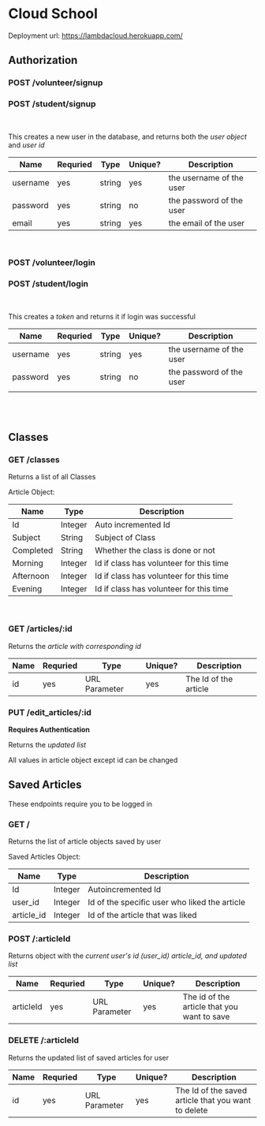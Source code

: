 # Cloud School

Deployment url: https://lambdacloud.herokuapp.com/

## Authorization </br>

### POST /volunteer/signup 
### POST /student/signup
<br>

This creates a new user in the database, and returns both the *user object* and *user id*

| Name     | Requried | Type   | Unique?   | Description                  |
|----------|----------|--------|-----------|------------------------------|
| username |   yes    | string |     yes   | the username of the user     |
| password |   yes    | string |     no    | the password of the user     |
| email    |   yes    | string |     yes   | the email of the user     |

<br>

### POST /volunteer/login
### POST /student/login
<br>

This creates a *token* and returns it if login was successful

| Name     | Requried | Type   | Unique?   | Description                  |
|----------|----------|--------|-----------|------------------------------|
| username |   yes    | string |     yes   | the username of the user     |
| password |   yes    | string |     no    | the password of the user     |
|                                                                         |
<br><br>



## Classes 

### GET /classes

Returns a list of all Classes

Article Object:

| Name     | Type    | Description                                      |
|----------|---------|--------------------------------------------------|
| Id       | Integer | Auto incremented Id                              |
| Subject  | String  | Subject of Class                                 |
| Completed| String  | Whether the class is done or not                 |
| Morning  | Integer | Id if class has volunteer for this time          |
| Afternoon| Integer | Id if class has volunteer for this time          |
| Evening  | Integer |  Id if class has volunteer for this time         |
<br>

### GET /articles/:id

Returns the *article with corresponding id*

| Name      | Requried | Type          | Unique?   | Description           |
|-----------|----------|---------------|-----------|-----------------------|
|    id     |    yes   | URL Parameter |   yes     | The Id of the article |

### PUT /edit_articles/:id

**Requires Authentication**

Returns the *updated list*

All values in article object except id can be changed

## Saved Articles

These endpoints require you to be logged in

### GET /

Returns the list of article objects saved by user

Saved Articles Object:

| Name       | Type    | Description                                      |
|------------|---------|--------------------------------------------------|
| Id         | Integer | Autoincremented Id                               |
| user_id    | Integer | Id of the specific user who liked the article    |
| article_id | Integer | Id of the article that was liked                 |

### POST /:articleId

Returns object with the *current user's id (user_id)* *article_id, and updated list*

| Name             | Requried | Type          | Unique?   | Description                                 |
|------------------|----------|---------------|-----------|---------------------------------------------|
| articleId        |    yes   | URL Parameter |   yes     | The id of the article that you want to save |

### DELETE /:articleId

Returns the updated list of saved articles for user

| Name      | Requried | Type          | Unique?   | Description                                         |
|-----------|----------|---------------|-----------|-----------------------------------------------------|
| id        |    yes   | URL Parameter |   yes     | The Id of the saved article that you want to delete |